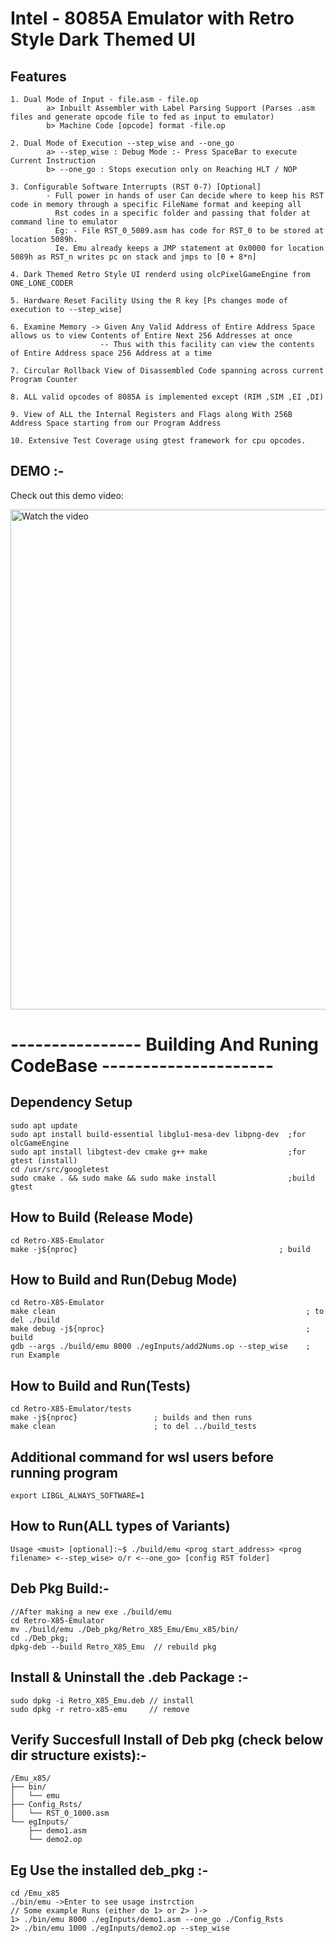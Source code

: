# Intel - 8085A Emulator with Retro Style Dark Themed UI

## Features 
    1. Dual Mode of Input - file.asm - file.op
            a> Inbuilt Assembler with Label Parsing Support (Parses .asm files and generate opcode file to fed as input to emulator)
            b> Machine Code [opcode] format -file.op
    
    2. Dual Mode of Execution --step_wise and --one_go
            a> --step_wise : Debug Mode :- Press SpaceBar to execute Current Instruction
            b> --one_go : Stops execution only on Reaching HLT / NOP
    
    3. Configurable Software Interrupts (RST 0-7) [Optional]
            - Full power in hands of user Can decide where to keep his RST code in memory through a specific FileName format and keeping all 
              Rst codes in a specific folder and passing that folder at command line to emulator
              Eg: - File RST_0_5089.asm has code for RST_0 to be stored at location 5089h.
              Ie. Emu already keeps a JMP statement at 0x0000 for location 5089h as RST_n writes pc on stack and jmps to [0 + 8*n]
    
    4. Dark Themed Retro Style UI renderd using olcPixelGameEngine from ONE_LONE_CODER
    
    5. Hardware Reset Facility Using the R key [Ps changes mode of execution to --step_wise]
            
    6. Examine Memory -> Given Any Valid Address of Entire Address Space allows us to view Contents of Entire Next 256 Addresses at once
                        -- Thus with this facility can view the contents of Entire Address space 256 Address at a time
    
    7. Circular Rollback View of Disassembled Code spanning across current Program Counter

    8. ALL valid opcodes of 8085A is implemented except (RIM ,SIM ,EI ,DI)

    9. View of ALL the Internal Registers and Flags along With 256B Address Space starting from our Program Address

    10. Extensive Test Coverage using gtest framework for cpu opcodes.


## DEMO :-

Check out this demo video:

<a href="https://youtu.be/NqIcutpst98">
  <img src="https://img.youtube.com/vi/NqIcutpst98/maxresdefault.jpg" alt="Watch the video" width="800">
</a>


# ---------------- Building And Runing CodeBase ---------------------
## Dependency Setup
    sudo apt update
    sudo apt install build-essential libglu1-mesa-dev libpng-dev  ;for olcGameEngine
    sudo apt install libgtest-dev cmake g++ make                  ;for gtest (install)
    cd /usr/src/googletest
    sudo cmake . && sudo make && sudo make install                ;build gtest

## How to Build (Release Mode)
    cd Retro-X85-Emulator
    make -j${nproc}                                             ; build

## How to Build and Run(Debug Mode)
    cd Retro-X85-Emulator
    make clean                                                        ; to del ./build
    make debug -j${nproc}                                             ; build
    gdb --args ./build/emu 8000 ./egInputs/add2Nums.op --step_wise    ; run Example

## How to Build and Run(Tests)
    cd Retro-X85-Emulator/tests
    make -j${nproc}                 ; builds and then runs
    make clean                      ; to del ../build_tests

## Additional command for wsl users before running program
    export LIBGL_ALWAYS_SOFTWARE=1

## How to Run(ALL types of Variants)
    Usage <must> [optional]:~$ ./build/emu <prog start_address> <prog filename> <--step_wise> o/r <--one_go> [config RST folder]

## Deb Pkg Build:-
    //After making a new exe ./build/emu
    cd Retro-X85-Emulator
    mv ./build/emu ./Deb_pkg/Retro_X85_Emu/Emu_x85/bin/
    cd ./Deb_pkg; 
    dpkg-deb --build Retro_X85_Emu  // rebuild pkg 

## Install & Uninstall the .deb Package :-
    sudo dpkg -i Retro_X85_Emu.deb // install
    sudo dpkg -r retro-x85-emu     // remove

## Verify Succesfull Install of Deb pkg (check below dir structure exists):-
    /Emu_x85/
    ├── bin/
    │   └── emu
    ├── Config_Rsts/
    │   └── RST_0_1000.asm
    └── egInputs/
        ├── demo1.asm
        └── demo2.op

## Eg Use the installed deb_pkg :-
    cd /Emu_x85
    ./bin/emu ->Enter to see usage instrction
    // Some example Runs (either do 1> or 2> )->
    1> ./bin/emu 8000 ./egInputs/demo1.asm --one_go ./Config_Rsts
    2> ./bin/emu 1000 ./egInputs/demo2.op --step_wise
